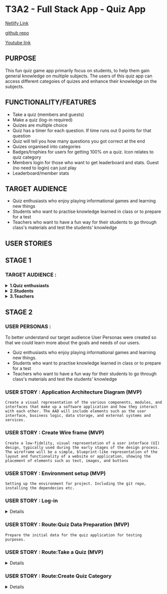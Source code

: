 # T3A2 - Full Stack App - Quiz App

[Netlify Link]()
    
[github repo]()

[Youtube link]()



## PURPOSE
This fun quiz game app  primarily focus on students, to help them gain general knowledge on multiple subjects. The users of this quiz app can access different categoies of quizes and enhance their knowledge on the subjects.



## FUNCTIONALITY/FEATURES
* Take a quiz (members and guests)
* Make a quiz (log-in required)
* Quizes are multiple choice
* Quiz has a timer for each question. If time runs out 0 points for that question
* Quiz will tell you how many questions you got correct at the end
* Quizes organised into categories
* Badges/trophies for users for getting 100% on a quiz. Icon relates to quiz category
* Members login for those who want to get leaderboard and stats. Guest (no need to login) can just play
* Leaderboard/member stats
  

## TARGET AUDIENCE
* Quiz enthusiasts who enjoy playing informational games and learning new things
* Students who want to practise knowledge learned in class or to prepare for a test
* Teachers who want to have a fun way for their students to go through class's materials and test the students' knowledge

## USER STORIES
## STAGE 1
### TARGET AUDIENCE :
<details>
<summary><strong>1.Quiz enthusiasts</strong></summary> 
       - As a quiz enthusiast, I want to be able to play informational games and learning new things
       - As a quiz enthusiast, I want to be able to explore quiz's from various quiz categories.
       - As a quiz enthusiast, I want to be able to create new quiz questions for existing categories.
       - As a quiz enthusiast, I want to be able to create new quiz categories and questions for the new category of the quiz.
</details>

<details>
<summary><strong>2.Students</strong></summary> 
       1. As a student, I want to be able to play quiz's to practice knowledge learned in class or to prepare for a test.
       2. As a student, I want to be able to explore quiz's from various quiz categories.
       3. As a student, I want to be able to create new quiz questions for existing categories which can help other students.
       4. As a student, I want to be able to create new quiz categories and questions for the new category of the quiz which can help other students.
</details>

<details>
<summary><strong>3.Teachers</strong></summary>
       1. As a teacher, I want to be able to create new quiz questions for existing categories for my class students to study and revise their lessons.
       2. As a teacher, I want to be able to create new quiz categories and questions for the new category of the quiz for my class students to study and revise their lessons.
</details>
   
## STAGE 2
### USER PERSONAS :
To better understand our target audience User Personas were created so that we could learn more about the goals and needs of our users.

* Quiz enthusiasts who enjoy playing informational games and learning new things.
* Students who want to practise knowledge learned in class or to prepare for a test
* Teachers who want to have a fun way for their students to go through class's materials and test the students' knowledge


### USER STORY : Application Architecture Diagram (MVP)
    Create a visual representation of the various components, modules, and interfaces that make up a software application and how they interact with each other. The AAD will include elements such as the user interface, business logic, data storage, and external systems and services.
### USER STORY : Create Wire frame (MVP)
    Create a low-fidelity, visual representation of a user interface (UI) design, typically used during the early stages of the design process. The wireframe will be a simple, blueprint-like representation of the layout and functionality of a website or application, showing the placement of elements such as text, images, and buttons
### USER STORY : Environment setup (MVP)
    Setting up the environment for project. Including the git repo, installing the dependecies etc.
### USER STORY : Log-in
<details>
     1. As a user, I want to have the ability to login to the Quiz application by passing my username and password.
     2. As a user, I want to have the ability to be denied access to the Quiz application when I try to login with incorrect credentials.
</details>

### USER STORY : Route:Quiz Data Preparation (MVP)
    Prepare the initial data for the quiz application for testing purposes.
### USER STORY : Route:Take a Quiz (MVP)
<details>
     1. As a user, I want to be able to explore multiple categories of quizes
     2. As a user, I want to have the ability to take quizes from any chosen category.
     3. As a user, I want to have the ability to see the time countdown for completing each quiz question.
     4. As a user, I want to have the ability to submit each questions before the time countdown completes.
     5. As a user, I want to have the ability to have the quiz questions to be submited automatically when the time countdown becomes zero.
     6. As a user, I want to have the ability to see the result of the quiz attempt. 
</details>

### USER STORY : Route:Create Quiz Category
<details>
     1. As a user, I want to have the the ability to create new quiz category.
     2. As a user, I want to have the ability to upload a category image to set against the new quiz category created.
<details/>

### USER STORY : Route:Create Quiz Questions
<details>
     1. As a user, I want to have the ability to create new quiz questions for existing categories.
     2. As a user, I want to have the ability to create new quiz questions for new categories created.
</details>

### USER STORY : Route:Quiz Leaderboard & Stats
<details>
     1. As a user who has logged in, I want to have the ability to view the leaderboard and stats of my quiz performance.
</details>

### USER STORY : Pop up messages for Quiz wins
<details>
     1. As a user, I want to have the ability to get badges or pop messages as a way to celebrate the winning of quiz challenge.
</details>

## Dataflow diagram

## Application Architecture Diagram

## Wireframe screenshots

## Trello screenshots

## TECH STACK
1. HTML 
2. React
3. Express
4. NodeJS
5. MongoDB